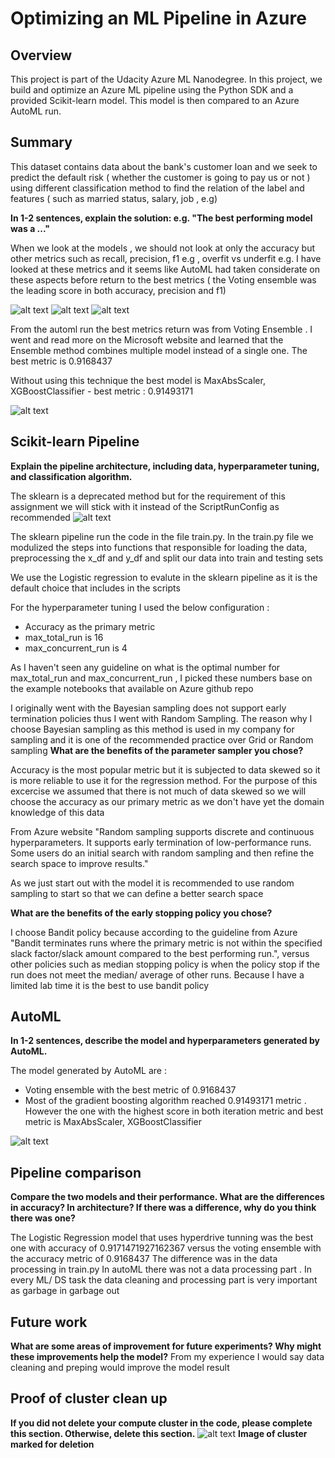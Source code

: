 # Optimizing an ML Pipeline in Azure

## Overview
This project is part of the Udacity Azure ML Nanodegree.
In this project, we build and optimize an Azure ML pipeline using the Python SDK and a provided Scikit-learn model.
This model is then compared to an Azure AutoML run.

## Summary
This dataset contains data about the bank's customer loan and  we seek to predict the default risk ( whether the customer is going to pay us or not ) using different classification method to find the relation of the label and features ( such as married status, salary, job , e.g)

**In 1-2 sentences, explain the solution: e.g. "The best performing model was a ..."**

When we look at the models , we should not look at only the accuracy but other metrics such as recall, precision, f1 e.g , overfit vs underfit e.g. I have looked at these metrics and it seems like AutoML had taken considerate on these aspects before return to the best metrics ( the Voting ensemble was the leading score in both accuracy, precision and f1)

![alt text](https://github.com/tramchip/training_documents/blob/master/Azure%20Training/DP-100/udacity_azureML/Optimizing_ML_Pipeline/pictures/automl_f1.JPG)
![alt text](https://github.com/tramchip/training_documents/blob/master/Azure%20Training/DP-100/udacity_azureML/Optimizing_ML_Pipeline/pictures/automl_precision.JPG)
![alt text](https://github.com/tramchip/training_documents/blob/master/Azure%20Training/DP-100/udacity_azureML/Optimizing_ML_Pipeline/pictures/automl_auc.JPG)


From the automl run the best metrics return was from Voting Ensemble . I went and read more on the Microsoft website and learned that the Ensemble method combines multiple model instead of a single one. The best metric is 0.9168437	

Without using this technique the best model is MaxAbsScaler, XGBoostClassifier - best metric : 0.91493171

![alt text](https://github.com/tramchip/training_documents/blob/master/Azure%20Training/DP-100/udacity_azureML/Optimizing_ML_Pipeline/pictures/automl_bestmodel_lgbm.JPG)

## Scikit-learn Pipeline
**Explain the pipeline architecture, including data, hyperparameter tuning, and classification algorithm.**

The sklearn is a deprecated method but for the requirement of this assignment we will stick with it instead of the ScriptRunConfig as recommended 
![alt text](https://github.com/tramchip/training_documents/blob/master/Azure%20Training/DP-100/udacity_azureML/Optimizing_ML_Pipeline/pictures/delete_cluster2.JPG)


The sklearn pipeline run the code in the file train.py. In the train.py file we modulized the steps into functions that responsible for loading the data, preprocessing the x_df and y_df and split our data into train and testing sets 

We use the Logistic regression to evalute in the sklearn pipeline as it is the default choice that includes in the scripts

For the hyperparameter tuning I used the below configuration :
- Accuracy as the primary metric 
- max_total_run is 16
- max_concurrent_run is 4

As I haven't seen any guideline on what is the optimal number for max_total_run and max_concurrent_run , I picked these numbers base on the example notebooks that available on Azure github repo

I  originally went with the Bayesian sampling does not support early termination policies thus I went with Random Sampling. The reason why I choose Bayesian sampling as this method is used in my company for sampling and it is one of the recommended practice over Grid or Random sampling
**What are the benefits of the parameter sampler you chose?**

Accuracy is the most popular metric but it is subjected to data skewed so it is more reliable to use it for the regression method. For the purpose of this excercise we assumed that there is not much of data skewed so we will choose the accuracy as our primary metric as we don't have yet the domain knowledge of this data

From Azure website 
"Random sampling supports discrete and continuous hyperparameters. It supports early termination of low-performance runs. Some users do an initial search with random sampling and then refine the search space to improve results."

As we just start out with the model it is recommended to use random sampling to start so that we can define a better search space 

**What are the benefits of the early stopping policy you chose?**

I choose Bandit policy because according to the guideline from Azure  "Bandit terminates runs where the primary metric is not within the specified slack factor/slack amount compared to the best performing run.", versus other policies such as median stopping policy is when the policy stop if the run does not meet the median/ average of other runs. Because I have a limited lab time it is the best to use bandit policy

## AutoML
**In 1-2 sentences, describe the model and hyperparameters generated by AutoML.**

The model generated by AutoML are :
- Voting ensemble with the best metric of 0.9168437	
- Most of the gradient boosting algorithm reached 0.91493171 metric . However the one with the highest score in both iteration metric and best metric is MaxAbsScaler, XGBoostClassifier

![alt text](https://github.com/tramchip/training_documents/blob/master/Azure%20Training/DP-100/udacity_azureML/Optimizing_ML_Pipeline/pictures/automl_standalonealgorithm.JPG)
## Pipeline comparison
**Compare the two models and their performance. What are the differences in accuracy? In architecture? If there was a difference, why do you think there was one?**

The Logistic Regression model that uses hyperdrive tunning was the best one with accuracy of 0.9171471927162367 versus the voting ensemble with the accuracy metric of 0.9168437
The difference was in the data processing in train.py In autoML there was not a data processing part . In every ML/ DS task the data cleaning and processing part is very important as garbage in garbage out

## Future work
**What are some areas of improvement for future experiments? Why might these improvements help the model?**
From my experience I would say data cleaning and preping would improve the model result

## Proof of cluster clean up
**If you did not delete your compute cluster in the code, please complete this section. Otherwise, delete this section.**
![alt text](https://github.com/tramchip/training_documents/blob/master/Azure%20Training/DP-100/udacity_azureML/Optimizing_ML_Pipeline/pictures/delete_cluster.JPG)
**Image of cluster marked for deletion**
